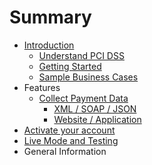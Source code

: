 # Summary

* [Introduction](README.md)
   * [Understand PCI DSS](understand_pci_dss.md)
   * [Getting Started](getting_started.md)
   * [Sample Business Cases](sample_business_cases.md)
* Features
   * [Collect Payment Data](collect_payment_data.md)
       * [XML / SOAP / JSON](webservice.md)
       * [Website / Application](website-application.md)
* [Activate your account](activate_account.md)
* [Live Mode and Testing](live_mode-test.md)
* General Information

